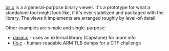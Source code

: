 [bs.c](bs.c) is a a general-purpose binary viewer. It's a prototype for what a
standalone tool might look like, if it's ever stabilized and packaged with the
library. The views it implements are arranged roughly by level-of-detail.

Other examples are simple and single-purpose:

- [dasm.c](dasm.c) - uses an external library (Capstone) for more info
- [tlb.c](tlb.c) - human-readable ARM TLB dumps for a CTF challenge
